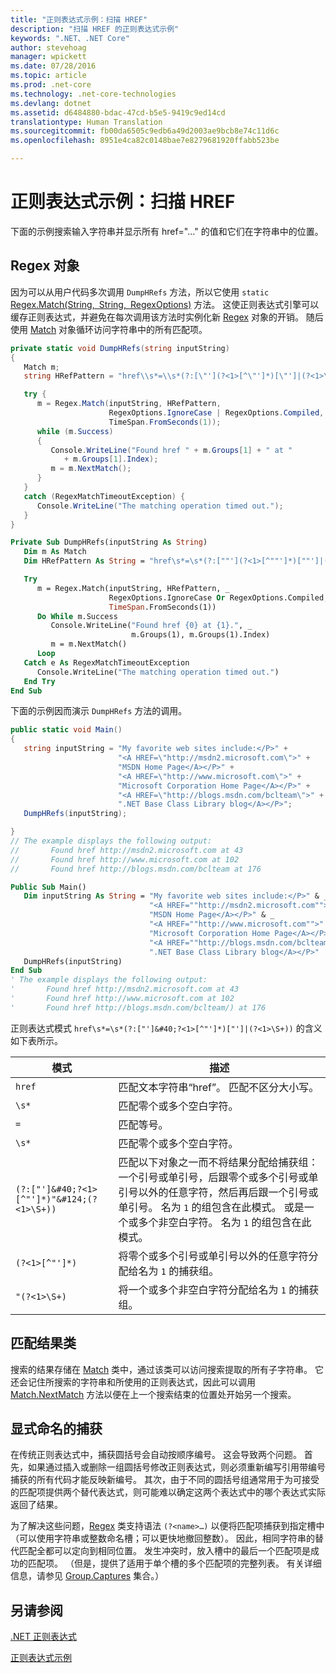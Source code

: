 ```yaml
---
title: "正则表达式示例：扫描 HREF"
description: "扫描 HREF 的正则表达式示例"
keywords: ".NET、.NET Core"
author: stevehoag
manager: wpickett
ms.date: 07/28/2016
ms.topic: article
ms.prod: .net-core
ms.technology: .net-core-technologies
ms.devlang: dotnet
ms.assetid: d6484880-bdac-47cd-b5e5-9419c9ed14cd
translationtype: Human Translation
ms.sourcegitcommit: fb00da6505c9edb6a49d2003ae9bcb8e74c11d6c
ms.openlocfilehash: 8951e4ca82c0148bae7e8279681920ffabb523be

---
```


# <a name="regular-expression-example-scanning-for-hrefs"></a>正则表达式示例：扫描 HREF

下面的示例搜索输入字符串并显示所有 href="…" 的值和它们在字符串中的位置。 

## <a name="the-regex-object"></a>Regex 对象

因为可以从用户代码多次调用 `DumpHRefs` 方法，所以它使用 `static` [Regex.Match(String, String, RegexOptions)](xref:System.Text.RegularExpressions.Regex.Match(System.String,System.String,System.Text.RegularExpressions.RegexOptions)) 方法。 这使正则表达式引擎可以缓存正则表达式，并避免在每次调用该方法时实例化新 [Regex](xref:System.Text.RegularExpressions.Regex) 对象的开销。 随后使用 [Match](xref:System.Text.RegularExpressions.Match) 对象循环访问字符串中的所有匹配项。 

```csharp
private static void DumpHRefs(string inputString) 
{
   Match m;
   string HRefPattern = "href\\s*=\\s*(?:[\"'](?<1>[^\"']*)[\"']|(?<1>\\S+))";

   try {
      m = Regex.Match(inputString, HRefPattern, 
                      RegexOptions.IgnoreCase | RegexOptions.Compiled, 
                      TimeSpan.FromSeconds(1));
      while (m.Success)
      {
         Console.WriteLine("Found href " + m.Groups[1] + " at " 
            + m.Groups[1].Index);
         m = m.NextMatch();
      }   
   }
   catch (RegexMatchTimeoutException) {
      Console.WriteLine("The matching operation timed out.");
   }
}
```

```vb
Private Sub DumpHRefs(inputString As String) 
   Dim m As Match
   Dim HRefPattern As String = "href\s*=\s*(?:[""'](?<1>[^""']*)[""']|(?<1>\S+))"

   Try
      m = Regex.Match(inputString, HRefPattern, _ 
                      RegexOptions.IgnoreCase Or RegexOptions.Compiled,
                      TimeSpan.FromSeconds(1))
      Do While m.Success
         Console.WriteLine("Found href {0} at {1}.", _
                           m.Groups(1), m.Groups(1).Index)
         m = m.NextMatch()
      Loop   
   Catch e As RegexMatchTimeoutException
      Console.WriteLine("The matching operation timed out.")
   End Try
End Sub
```

下面的示例因而演示 `DumpHRefs` 方法的调用。

```csharp
public static void Main()
{
   string inputString = "My favorite web sites include:</P>" +
                        "<A HREF=\"http://msdn2.microsoft.com\">" +
                        "MSDN Home Page</A></P>" +
                        "<A HREF=\"http://www.microsoft.com\">" +
                        "Microsoft Corporation Home Page</A></P>" +
                        "<A HREF=\"http://blogs.msdn.com/bclteam\">" +
                        ".NET Base Class Library blog</A></P>";
   DumpHRefs(inputString);                     

}
// The example displays the following output:
//       Found href http://msdn2.microsoft.com at 43
//       Found href http://www.microsoft.com at 102
//       Found href http://blogs.msdn.com/bclteam at 176
```

```vb
Public Sub Main()
   Dim inputString As String = "My favorite web sites include:</P>" & _
                               "<A HREF=""http://msdn2.microsoft.com"">" & _
                               "MSDN Home Page</A></P>" & _
                               "<A HREF=""http://www.microsoft.com"">" & _
                               "Microsoft Corporation Home Page</A></P>" & _
                               "<A HREF=""http://blogs.msdn.com/bclteam"">" & _
                               ".NET Base Class Library blog</A></P>"
   DumpHRefs(inputString)                     
End Sub
' The example displays the following output:
'       Found href http://msdn2.microsoft.com at 43
'       Found href http://www.microsoft.com at 102
'       Found href http://blogs.msdn.com/bclteam/) at 176
```

正则表达式模式 `href\s*=\s*(?:["']&#40;?<1>[^"']*)["']|(?<1>\S+))` 的含义如下表所示。

模式 | 描述
------- | ----------- 
`href` | 匹配文本字符串“href”。 匹配不区分大小写。
`\s*` | 匹配零个或多个空白字符。
`=` |匹配等号。
`\s*` | 匹配零个或多个空白字符。
`(?:["']&#40;?<1>[^"']*)"&#124;(?<1>\S+))` | 匹配以下对象之一而不将结果分配给捕获组：一个引号或单引号，后跟零个或多个引号或单引号以外的任意字符，然后再后跟一个引号或单引号。 名为 `1` 的组包含在此模式。 或是一个或多个非空白字符。 名为 `1` 的组包含在此模式。
`(?<1>[^"']*)` | 将零个或多个引号或单引号以外的任意字符分配给名为 `1` 的捕获组。
`"(?<1>\S+)` | 将一个或多个非空白字符分配给名为 `1` 的捕获组。
 
## <a name="match-result-class"></a>匹配结果类

搜索的结果存储在 [Match](xref:System.Text.RegularExpressions.Match) 类中，通过该类可以访问搜索提取的所有子字符串。 它还会记住所搜索的字符串和所使用的正则表达式，因此可以调用 [Match.NextMatch](xref:System.Text.RegularExpressions.Match.NextMatch) 方法以便在上一个搜索结束的位置处开始另一个搜索。

## <a name="explicitly-named-captures"></a>显式命名的捕获

在传统正则表达式中，捕获圆括号会自动按顺序编号。 这会导致两个问题。 首先，如果通过插入或删除一组圆括号修改正则表达式，则必须重新编写引用带编号捕获的所有代码才能反映新编号。 其次，由于不同的圆括号组通常用于为可接受的匹配项提供两个替代表达式，则可能难以确定这两个表达式中的哪个表达式实际返回了结果。

为了解决这些问题，[Regex](xref:System.Text.RegularExpressions.Regex) 类支持语法 `(?<name>…)` 以便将匹配项捕获到指定槽中（可以使用字符串或整数命名槽；可以更快地撤回整数）。 因此，相同字符串的替代匹配全都可以定向到相同位置。 发生冲突时，放入槽中的最后一个匹配项是成功的匹配项。 （但是，提供了适用于单个槽的多个匹配项的完整列表。 有关详细信息，请参见 [Group.Captures](xref:System.Text.RegularExpressions.Group.Captures) 集合。）

## <a name="see-also"></a>另请参阅

[.NET 正则表达式](regular-expressions.md)

[正则表达式示例](regex-examples.md)




<!--HONumber=Nov16_HO1-->


